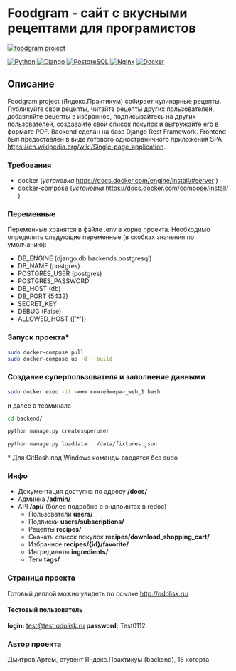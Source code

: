 # Foodgram - сайт с вкусными рецептами для програмистов

[![foodgram project](https://github.com/odolisk/foodgram-project-react/actions/workflows/foodgram_workflow.yml/badge.svg)](https://github.com/odolisk/foodgram-project-react/actions/workflows/foodgram_workflow.yml)

[![Python](https://img.shields.io/badge/-Python-464646??style=flat-square&amp;logo=Python)](https://www.python.org/)
[![Django](https://img.shields.io/badge/-Django-464646??style=flat-square&amp;logo=Django)](https://www.djangoproject.com)
[![PostgreSQL](https://img.shields.io/badge/-PostgreSQL-464646??style=flat-square&amp;logo=PostgreSQL)](https://www.postgresql.org/)
[![Nginx](https://img.shields.io/badge/-NGINX-464646??style=flat-square&amp;logo=NGINX)](https://nginx.org/)
[![Docker](https://img.shields.io/badge/-docker-464646??style=flat-square&amp;logo=docker)](https://www.docker.com/)

## Описание

Foodgram project (Яндекс.Практикум) собирает кулинарные рецепты. Публикуйте свои рецепты, читайте рецепты других пользователей, добавляйте рецепты в избранное, подписывайтесь на других пользователей, создавайте свой список покупок и выгружайте его в формате PDF.
Backend сделан на базе Django Rest Framework. Frontend был предоставлен в виде готового одностраничного приложения SPA <https://en.wikipedia.org/wiki/Single-page_application>.

### Требования

- docker (_установка_ <https://docs.docker.com/engine/install/#server> )
- docker-compose (_установка_ <https://docs.docker.com/compose/install/> )

### Переменные

Переменные хранятся в файле .env в корне проекта.
Необходимо определить следующие переменные (в скобках значения по умолчанию):

- DB_ENGINE (django.db.backends.postgresql)
- DB_NAME (postgres)
- POSTGRES_USER (postgres)
- POSTGRES_PASSWORD
- DB_HOST (db)
- DB_PORT (5432)
- SECRET_KEY
- DEBUG (False)
- ALLOWED_HOST (['*'])

### Запуск проекта*

```bash
sudo docker-compose pull
sudo docker-compose up -d --build
```

### Создание суперпользователя и заполнение данными

```bash
sudo docker exec -it <имя контейнера>_web_1 bash
```

и далее в терминале

```bash
cd backend/

python manage.py createsuperuser

python manage.py loaddata ../data/fixtures.json 
```

\* Для GitBash под Windows команды вводятся без sudo

### Инфо

- Документация доступна по адресу **/docs/**
- Админка **/admin/**
- API **/api/** (более подробно о эндпоинтах в redoc)
  - Пользователи **users/**
  - Подписки **users/subscriptions/**
  - Рецепты **recipes/**
  - Скачать список покупок **recipes/download_shopping_cart/**
  - Избранное **recipes/{id}/favorite/**
  - Ингредиенты **ingredients/**
  - Теги **tags/**

### Страница проекта

Готовый деплой можно увидеть по ссылке <http://odolisk.ru/>

#### Тестовый пользователь

**login:** test@test.odolisk.ru
**password:** Test0112

### Автор проекта

Дмитров Артем, студент Яндекс.Практикум (backend), 16 когорта
